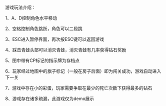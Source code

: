 游戏玩法介绍：

1、A、D控制角色水平移动

2、空格控制角色跳跃，角色可以二段跳

3、ESC进入暂停界面，再次按ESC键可以返回游戏

4、踩击青蛙头部可以消灭青蛙，消灭青蛙有几率获得钻石奖励

5、图中带有CP标记的指示牌为存档点

6、玩家经过地图中的旗子标记（一般在房子后面）即为闯关成功，游戏自动进入下一关

7、游戏中存在小的彩蛋，玩家需要争取在最少的死亡次数下获得最多的钻石

8、游戏存在诸多疏漏，此游戏仅为demo展示
